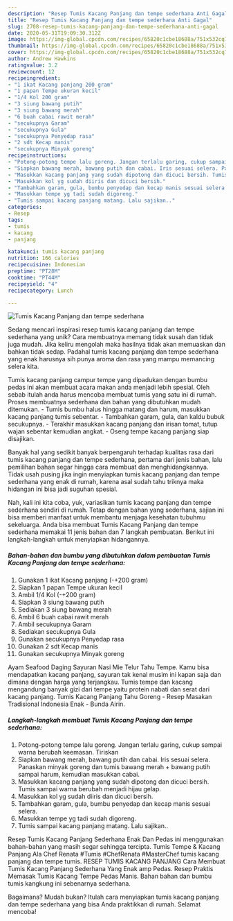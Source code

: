 ```yaml
---
description: "Resep Tumis Kacang Panjang dan tempe sederhana Anti Gagal"
title: "Resep Tumis Kacang Panjang dan tempe sederhana Anti Gagal"
slug: 2708-resep-tumis-kacang-panjang-dan-tempe-sederhana-anti-gagal
date: 2020-05-31T19:09:30.312Z
image: https://img-global.cpcdn.com/recipes/65820c1cbe18688a/751x532cq70/tumis-kacang-panjang-dan-tempe-sederhana-foto-resep-utama.jpg
thumbnail: https://img-global.cpcdn.com/recipes/65820c1cbe18688a/751x532cq70/tumis-kacang-panjang-dan-tempe-sederhana-foto-resep-utama.jpg
cover: https://img-global.cpcdn.com/recipes/65820c1cbe18688a/751x532cq70/tumis-kacang-panjang-dan-tempe-sederhana-foto-resep-utama.jpg
author: Andrew Hawkins
ratingvalue: 3.2
reviewcount: 12
recipeingredient:
- "1 ikat Kacang panjang 200 gram"
- "1 papan Tempe ukuran kecil"
- "1/4 Kol 200 gram"
- "3 siung bawang putih"
- "3 siung bawang merah"
- "6 buah cabai rawit merah"
- "secukupnya Garam"
- "secukupnya Gula"
- "secukupnya Penyedap rasa"
- "2 sdt Kecap manis"
- "secukupnya Minyak goreng"
recipeinstructions:
- "Potong-potong tempe lalu goreng. Jangan terlalu garing, cukup sampai warna berubah keemasan. Tiriskan"
- "Siapkan bawang merah, bawang putih dan cabai. Iris sesuai selera. Panaskan minyak goreng dan tumis bawang merah + bawang putih sampai harum, kemudian masukkan cabai."
- "Masukkan kacang panjang yang sudah dipotong dan dicuci bersih. Tumis sampai warna berubah menjadi hijau gelap."
- "Masukkan kol yg sudah diiris dan dicuci bersih."
- "Tambahkan garam, gula, bumbu penyedap dan kecap manis sesuai selera."
- "Masukkan tempe yg tadi sudah digoreng."
- "Tumis sampai kacang panjang matang. Lalu sajikan.."
categories:
- Resep
tags:
- tumis
- kacang
- panjang

katakunci: tumis kacang panjang 
nutrition: 166 calories
recipecuisine: Indonesian
preptime: "PT28M"
cooktime: "PT44M"
recipeyield: "4"
recipecategory: Lunch

---
```



![Tumis Kacang Panjang dan tempe sederhana](https://img-global.cpcdn.com/recipes/65820c1cbe18688a/751x532cq70/tumis-kacang-panjang-dan-tempe-sederhana-foto-resep-utama.jpg)

Sedang mencari inspirasi resep tumis kacang panjang dan tempe sederhana yang unik? Cara membuatnya memang tidak susah dan tidak juga mudah. Jika keliru mengolah maka hasilnya tidak akan memuaskan dan bahkan tidak sedap. Padahal tumis kacang panjang dan tempe sederhana yang enak harusnya sih punya aroma dan rasa yang mampu memancing selera kita.

Tumis kacang panjang campur tempe yang dipadukan dengan bumbu pedas ini akan membuat acara makan anda menjadi lebih spesial. Oleh sebab itulah anda harus mencoba membuat tumis yang satu ini di rumah. Proses membuatnya sederhana dan bahan yang dibutuhkan mudah ditemukan. - Tumis bumbu halus hingga matang dan harum, masukkan kacang panjang tumis sebentar. - Tambahkan garam, gula, dan kaldu bubuk secukupnya. - Terakhir masukkan kacang panjang dan irisan tomat, tutup wajan sebentar kemudian angkat. - Oseng tempe kacang panjang siap disajikan.

Banyak hal yang sedikit banyak berpengaruh terhadap kualitas rasa dari tumis kacang panjang dan tempe sederhana, pertama dari jenis bahan, lalu pemilihan bahan segar hingga cara membuat dan menghidangkannya. Tidak usah pusing jika ingin menyiapkan tumis kacang panjang dan tempe sederhana yang enak di rumah, karena asal sudah tahu triknya maka hidangan ini bisa jadi suguhan spesial.


Nah, kali ini kita coba, yuk, variasikan tumis kacang panjang dan tempe sederhana sendiri di rumah. Tetap dengan bahan yang sederhana, sajian ini bisa memberi manfaat untuk membantu menjaga kesehatan tubuhmu sekeluarga. Anda bisa membuat Tumis Kacang Panjang dan tempe sederhana memakai 11 jenis bahan dan 7 langkah pembuatan. Berikut ini langkah-langkah untuk menyiapkan hidangannya.

<!--inarticleads1-->

##### Bahan-bahan dan bumbu yang dibutuhkan dalam pembuatan Tumis Kacang Panjang dan tempe sederhana:

1. Gunakan 1 ikat Kacang panjang (-+200 gram)
1. Siapkan 1 papan Tempe ukuran kecil
1. Ambil 1/4 Kol (-+200 gram)
1. Siapkan 3 siung bawang putih
1. Sediakan 3 siung bawang merah
1. Ambil 6 buah cabai rawit merah
1. Ambil secukupnya Garam
1. Sediakan secukupnya Gula
1. Gunakan secukupnya Penyedap rasa
1. Gunakan 2 sdt Kecap manis
1. Gunakan secukupnya Minyak goreng


Ayam Seafood Daging Sayuran Nasi Mie Telur Tahu Tempe. Kamu bisa mendapatkan kacang panjang, sayuran tak kenal musim ini kapan saja dan dimana dengan harga yang terjangkau. Tumis tempe dan kacang mengandung banyak gizi dari tempe yaitu protein nabati dan serat dari kacang panjang. Tumis Kacang Panjang Tahu Goreng - Resep Masakan Tradisional Indonesia Enak - Bunda Airin. 

<!--inarticleads2-->

##### Langkah-langkah membuat Tumis Kacang Panjang dan tempe sederhana:

1. Potong-potong tempe lalu goreng. Jangan terlalu garing, cukup sampai warna berubah keemasan. Tiriskan
1. Siapkan bawang merah, bawang putih dan cabai. Iris sesuai selera. Panaskan minyak goreng dan tumis bawang merah + bawang putih sampai harum, kemudian masukkan cabai.
1. Masukkan kacang panjang yang sudah dipotong dan dicuci bersih. Tumis sampai warna berubah menjadi hijau gelap.
1. Masukkan kol yg sudah diiris dan dicuci bersih.
1. Tambahkan garam, gula, bumbu penyedap dan kecap manis sesuai selera.
1. Masukkan tempe yg tadi sudah digoreng.
1. Tumis sampai kacang panjang matang. Lalu sajikan..


Resep Tumis Kacang Panjang Sederhana Enak Dan Pedas ini menggunakan bahan-bahan yang masih segar sehingga tercipta. Tumis Tempe &amp; Kacang Panjang Ala Chef Renata #Tumis #ChefRenata #MasterChef tumis kacang panjang dan tempe tumis. RESEP TUMIS KACANG PANJANG Cara Membuat Tumis Kacang Panjang Sederhana Yang Enak amp Pedas. Resep Praktis Memasak Tumis Kacang Tempe Pedas Manis. Bahan bahan dan bumbu tumis kangkung ini sebenarnya sederhana. 

Bagaimana? Mudah bukan? Itulah cara menyiapkan tumis kacang panjang dan tempe sederhana yang bisa Anda praktikkan di rumah. Selamat mencoba!
